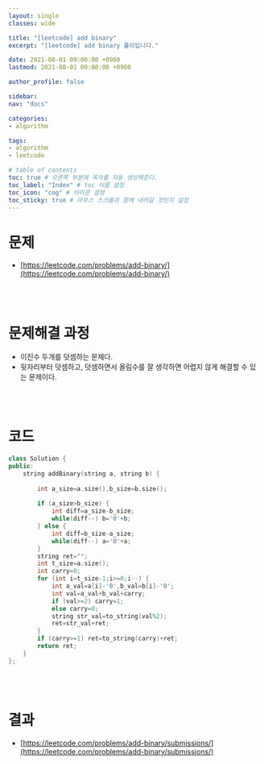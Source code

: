 ```yaml
---
layout: single
classes: wide

title: "[leetcode] add binary"
excerpt: "[leetcode] add binary 풀이입니다."

date: 2021-08-01 09:00:00 +0900
lastmod: 2021-08-01 09:00:00 +0900

author_profile: false

sidebar:
nav: "docs"

categories:
- algorithm

tags:
- algorithm
- leetcode

# table of contents
toc: true # 오른쪽 부분에 목차를 자동 생성해준다.
toc_label: "Index" # toc 이름 설정
toc_icon: "cog" # 아이콘 설정
toc_sticky: true # 마우스 스크롤과 함께 내려갈 것인지 설정
---
```



# 문제

* [https://leetcode.com/problems/add-binary/](https://leetcode.com/problems/add-binary/)

<br><br>

# 문제해결 과정

* 이진수 두개를 덧셈하는 문제다.
* 뒷자리부터 덧셈하고, 덧셈하면서 올림수를 잘 생각하면 어렵지 않게 해결할 수 있는 문제이다.

<br><br>

# 코드

```c++
class Solution {
public:
    string addBinary(string a, string b) {
        
        int a_size=a.size(),b_size=b.size();
        
        if (a_size>b_size) {
            int diff=a_size-b_size;
            while(diff--) b='0'+b;
        } else {
            int diff=b_size-a_size;
            while(diff--) a='0'+a;
        }
        string ret="";
        int t_size=a.size();
        int carry=0;
        for (int i=t_size-1;i>=0;i--) {
            int a_val=a[i]-'0',b_val=b[i]-'0';
            int val=a_val+b_val+carry;
            if (val>=2) carry=1;
            else carry=0;
            string str_val=to_string(val%2);
            ret=str_val+ret;
        }
        if (carry>=1) ret=to_string(carry)+ret;
        return ret;
    }
};
```

<br><br>

# 결과

* [https://leetcode.com/problems/add-binary/submissions/](https://leetcode.com/problems/add-binary/submissions/)